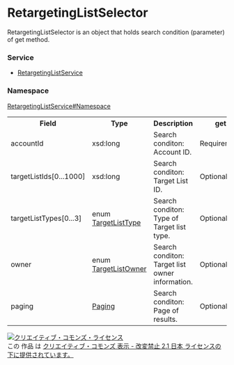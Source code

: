 # RetargetingListSelector
RetargetingListSelector is an object that holds search condition (parameter) of get method.

### Service
+ [RetargetingListService](../../services/RetargetingListService.md)

### Namespace
[RetargetingListService#Namespace](../../services/RetargetingListService.md#namespace)

<table>
 <tr>
  <th>Field</th>
  <th>Type</th>
  <th>Description</th>
  <th>get</th>
 </tr>
 <tr>
  <td>accountId</td>
  <td>xsd:long</td>
  <td>Search conditon: Account ID.</td>
  <td>Requirement</td>
 </tr>
 <tr>
  <td>targetListIds[0...1000]</td>
  <td>xsd:long</td>
  <td>Search conditon: Target List ID.</td>
  <td>Optional</td>
 </tr>
 <tr>
  <td>targetListTypes[0...3]</td>
  <td>enum <a href="TargetListType.md">TargetListType</a></td>
  <td>Search conditon: Type of Target list type.</td>
  <td>Optional</td>
 </tr>
<tr>
  <td>owner</td>
  <td>enum <a href="TargetListOwner.md">TargetListOwner</a></td>
  <td>Search conditon: Target list owner information.</td>
  <td>Optional</td>
 </tr>
<tr>
  <td>paging</td>
  <td><a href="../Common/Paging.md">Paging</a></td>
  <td>Search conditon: Page of results.</td>
  <td>Optional</td>
 </tr>
</table>

<a rel="license" href="http://creativecommons.org/licenses/by-nd/2.1/jp/"><img alt="クリエイティブ・コモンズ・ライセンス" style="border-width:0" src="https://i.creativecommons.org/l/by-nd/2.1/jp/88x31.png" /></a><br />この 作品 は <a rel="license" href="http://creativecommons.org/licenses/by-nd/2.1/jp/">クリエイティブ・コモンズ 表示 - 改変禁止 2.1 日本 ライセンスの下に提供されています。</a>
